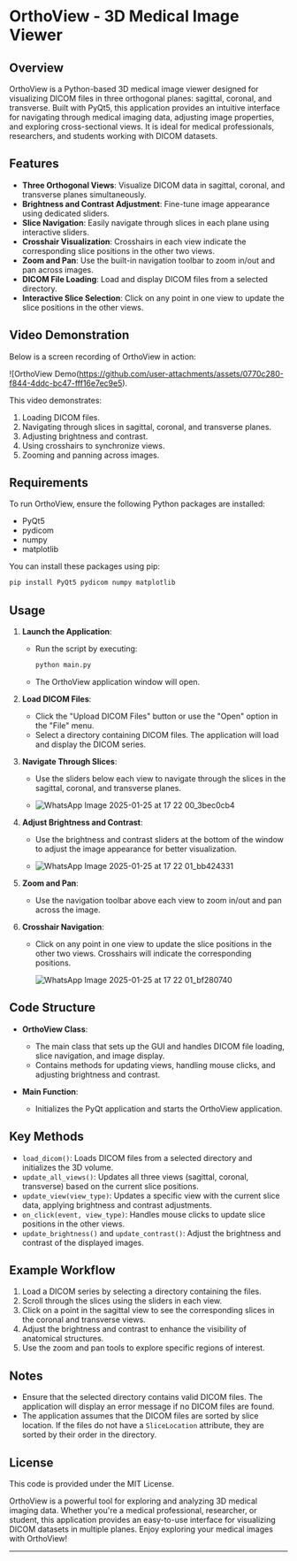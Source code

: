 # OrthoView - 3D Medical Image Viewer

## Overview
OrthoView is a Python-based 3D medical image viewer designed for visualizing DICOM files in three orthogonal planes: sagittal, coronal, and transverse. Built with PyQt5, this application provides an intuitive interface for navigating through medical imaging data, adjusting image properties, and exploring cross-sectional views. It is ideal for medical professionals, researchers, and students working with DICOM datasets.

## Features
- **Three Orthogonal Views**: Visualize DICOM data in sagittal, coronal, and transverse planes simultaneously.
- **Brightness and Contrast Adjustment**: Fine-tune image appearance using dedicated sliders.
- **Slice Navigation**: Easily navigate through slices in each plane using interactive sliders.
- **Crosshair Visualization**: Crosshairs in each view indicate the corresponding slice positions in the other two views.
- **Zoom and Pan**: Use the built-in navigation toolbar to zoom in/out and pan across images.
- **DICOM File Loading**: Load and display DICOM files from a selected directory.
- **Interactive Slice Selection**: Click on any point in one view to update the slice positions in the other views.

## Video Demonstration
Below is a screen recording of OrthoView in action:

![OrthoView Demo(https://github.com/user-attachments/assets/0770c280-f844-4ddc-bc47-fff16e7ec9e5).

This video demonstrates:
1. Loading DICOM files.
2. Navigating through slices in sagittal, coronal, and transverse planes.
3. Adjusting brightness and contrast.
4. Using crosshairs to synchronize views.
5. Zooming and panning across images.

## Requirements
To run OrthoView, ensure the following Python packages are installed:

- PyQt5
- pydicom
- numpy
- matplotlib

You can install these packages using pip:

```bash
pip install PyQt5 pydicom numpy matplotlib
```

## Usage
1. **Launch the Application**:
   - Run the script by executing:
     ```bash
     python main.py
     ```
   - The OrthoView application window will open.

2. **Load DICOM Files**:
   - Click the "Upload DICOM Files" button or use the "Open" option in the "File" menu.
   - Select a directory containing DICOM files. The application will load and display the DICOM series.

3. **Navigate Through Slices**:
   - Use the sliders below each view to navigate through the slices in the sagittal, coronal, and transverse planes.

   - ![WhatsApp Image 2025-01-25 at 17 22 00_3bec0cb4](https://github.com/user-attachments/assets/4fef2714-1ba0-478a-9ddd-903dc22444ed)

4. **Adjust Brightness and Contrast**:
   - Use the brightness and contrast sliders at the bottom of the window to adjust the image appearance for better visualization.

   - ![WhatsApp Image 2025-01-25 at 17 22 01_bb424331](https://github.com/user-attachments/assets/5c859213-5929-4c49-97a2-74dbc5f1091a)


5. **Zoom and Pan**:
   - Use the navigation toolbar above each view to zoom in/out and pan across the image.

6. **Crosshair Navigation**:
   - Click on any point in one view to update the slice positions in the other two views. Crosshairs will indicate the corresponding positions.

     ![WhatsApp Image 2025-01-25 at 17 22 01_bf280740](https://github.com/user-attachments/assets/2007e5ac-bbd8-460a-81f3-e3f93742bf6e)


## Code Structure
- **OrthoView Class**:
  - The main class that sets up the GUI and handles DICOM file loading, slice navigation, and image display.
  - Contains methods for updating views, handling mouse clicks, and adjusting brightness and contrast.

- **Main Function**:
  - Initializes the PyQt application and starts the OrthoView application.

## Key Methods
- `load_dicom()`: Loads DICOM files from a selected directory and initializes the 3D volume.
- `update_all_views()`: Updates all three views (sagittal, coronal, transverse) based on the current slice positions.
- `update_view(view_type)`: Updates a specific view with the current slice data, applying brightness and contrast adjustments.
- `on_click(event, view_type)`: Handles mouse clicks to update slice positions in the other views.
- `update_brightness()` and `update_contrast()`: Adjust the brightness and contrast of the displayed images.

## Example Workflow
1. Load a DICOM series by selecting a directory containing the files.
2. Scroll through the slices using the sliders in each view.
3. Click on a point in the sagittal view to see the corresponding slices in the coronal and transverse views.
4. Adjust the brightness and contrast to enhance the visibility of anatomical structures.
5. Use the zoom and pan tools to explore specific regions of interest.

## Notes
- Ensure that the selected directory contains valid DICOM files. The application will display an error message if no DICOM files are found.
- The application assumes that the DICOM files are sorted by slice location. If the files do not have a `SliceLocation` attribute, they are sorted by their order in the directory.

## License
This code is provided under the MIT License.

OrthoView is a powerful tool for exploring and analyzing 3D medical imaging data. Whether you're a medical professional, researcher, or student, this application provides an easy-to-use interface for visualizing DICOM datasets in multiple planes. Enjoy exploring your medical images with OrthoView!

---
